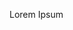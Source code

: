 Lorem Ipsum

<!---
Ulyverse/Ulyverse is a ✨ special ✨ repository because its `README.md` (this file) appears on your GitHub profile.
You can click the Preview link to take a look at your changes.
--->

